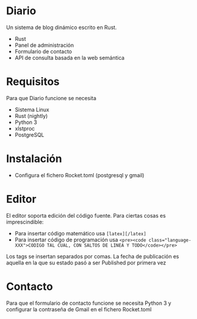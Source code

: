 # Diario

Un sistema de blog dinámico escrito en Rust.

* Rust
* Panel de administración
* Formulario de contacto
* API de consulta basada en la web semántica

# Requisitos

Para que Diario funcione se necesita

* Sistema Linux
* Rust (nightly)
* Python 3
* xlstproc
* PostgreSQL

# Instalación

* Configura el fichero Rocket.toml (postgresql y gmail)

# Editor

El editor soporta edición del código fuente. Para ciertas cosas es imprescindible:

* Para insertar código matemático usa `[latex][/latex]`
* Para insertar código de programación usa `<pre><code class="language-XXX">CODIGO TAL CUAL, CON SALTOS DE LINEA Y TODO</code></pre>`

Los tags se insertan separados por comas. La fecha de publicación es aquella en la que su estado pasó a ser Published por primera vez

# Contacto

Para que el formulario de contacto funcione se necesita Python 3 y configurar la contraseña de Gmail en el fichero Rocket.toml